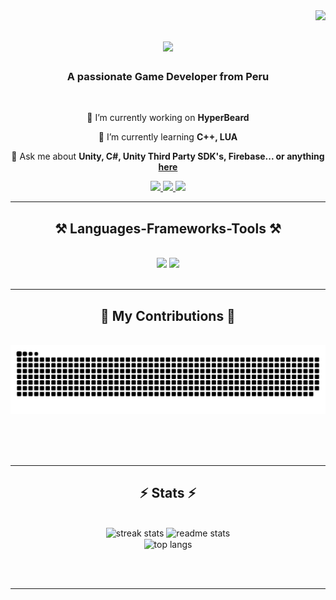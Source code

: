 <img align="right" src="https://visitor-badge.laobi.icu/badge?page_id=xtian2108.xtian2108" />
<h1 align="center">
    <img src="https://readme-typing-svg.herokuapp.com/?font=Righteous&size=35&center=true&vCenter=true&width=500&height=70&duration=4000&lines=Hi+There!+👋;+I'm+Christian+!;" />
</h1>
<h3 align="center">A passionate Game Developer from Peru</h3>
<br/>

<div align="center">
 
 🔭 I’m currently working on **HyperBeard**
 
 🌱 I’m currently learning **C++, LUA**

💬 Ask me about **Unity, C#, Unity Third Party SDK's, Firebase... or anything [here](https://github.com/xtian2108/xtian2108/issues)**

 </div>

 <div align="center"> 
  <a href="mailto:cnahues@gmail.com">
    <img src="https://img.shields.io/badge/Gmail-333333?style=for-the-badge&logo=gmail&logoColor=red" />
  </a>
  <a href="https://www.linkedin.com/in/cnahuesdev/" target="_blank">
    <img src="https://img.shields.io/badge/LinkedIn-0077B5?style=for-the-badge&logo=linkedin&logoColor=white" target="_blank" />
  </a>
  <a href="https://xtian2108.github.io/" target="_blank">
     <img src="https://img.shields.io/badge/Portfolio-FF5722?style=for-the-badge&logo=todoist&logoColor=white" target="_blank" /> <!-- sqlite, safari, google-chrome are other good icon options -->
  </a>
</div>

<hr/>

<h2 align="center">⚒️ Languages-Frameworks-Tools ⚒️</h2>
<br/>
<div align="center">
    <img src="https://skillicons.dev/icons?i=unity,unreal,pr,ps" />
    <img src="https://skillicons.dev/icons?i=threejs,js,cs,cpp,lua,css,html" /><br>
</div>

<br/>
<hr/>

<div align="center">
  <h2>🐍 My Contributions 🐍</h2>
  <br>
  <img alt="snake eating my contributions" src="https://raw.githubusercontent.com/xtian2108/xtian2108/output/github-contribution-grid-snake.svg" />
  
  <br/><br/><br/>
</div>

<hr/>

<h2 align="center">⚡ Stats ⚡</h2>
<br>
<div align=center>
  <img width=390 src="https://github-readme-streak-stats-xtian2108.vercel.app/?user=xtian2108&count_private=true&theme=react&border_radius=10" alt="streak stats"/>
  <img width=390 src="https://github-readme-stats-xtian2108.vercel.app/api?username=xtian2108&count_private=true&show_icons=true&theme=react&rank_icon=github&border_radius=10" alt="readme stats" />
  <br/>
  <img width=325 align="center" src="https://github-readme-stats-xtian2108.vercel.app/api/top-langs/?username=xtian2108&hide=HTML&langs_count=8&layout=compact&theme=react&border_radius=10&size_weight=0.5&count_weight=0.5&exclude_repo=github-readme-stats" alt="top langs" />
</div>

<br/><br/>

<hr/>

<br/>